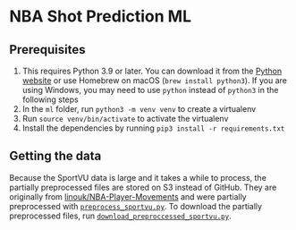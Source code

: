 # NBA Shot Prediction ML


## Prerequisites
1. This requires Python 3.9 or later. You can download it from the [Python website](https://www.python.org/downloads/) or use Homebrew on macOS (`brew install python3`). If you are using Windows, you may need to use `python` instead of `python3` in the following steps
2. In the `ml` folder, run `python3 -m venv venv` to create a virtualenv
3. Run `source venv/bin/activate` to activate the virtualenv
4. Install the dependencies by running `pip3 install -r requirements.txt`

## Getting the data
Because the SportVU data is large and it takes a while to process, the partially preprocessed files are stored on S3 instead of GitHub. They are originally from [linouk/NBA-Player-Movements](https://github.com/linouk23/NBA-Player-Movements) and were partially preprocessed with [`preprocess_sportvu.py`](./preprocess_sportvu.py). To download the partially preprocessed files, run [`download_preproccessed_sportvu.py`](`./download_preprocessed_sportvu.py`).
